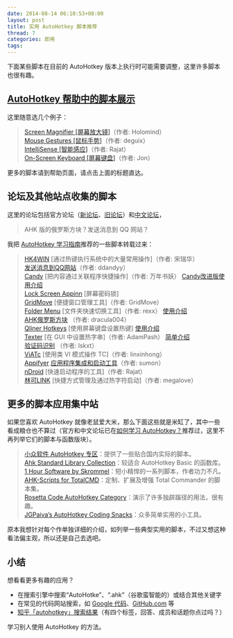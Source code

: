 ```yaml
---
date: 2014-08-14 06:10:53+08:00
layout: post
title: 实用 AutoHotkey 脚本推荐
thread: 7
categories: 即用
tags: 
---
```


下面某些脚本在目前的 AutoHotkey 版本上执行时可能需要调整，这里许多脚本也很有趣。

## [AutoHotkey 帮助中的脚本展示](http://ahkcn.github.io/docs/scripts/index.htm)

这里随意选几个例子：

> [Screen Magnifier [屏幕放大镜]](http://www.autohotkey.com/forum/topic11700.html)（作者: Holomind）  
> [Mouse Gestures [鼠标手势]](http://ahkcn.github.io/docs/scripts/MouseGestures.htm)（作者: deguix）  
> [IntelliSense [智能感应]](http://ahkcn.github.io/docs/scripts/IntelliSense.htm)（作者: Rajat）  
> [On-Screen Keyboard [屏幕键盘]](http://ahkcn.github.io/docs/scripts/KeyboardOnScreen.htm)（作者: Jon）  

更多的脚本请到帮助页面，请点击上面的标题直达。

## 论坛及其他站点收集的脚本

这里的论坛包括官方论坛（[新论坛](http://ahkscript.org/boards/)、[旧论坛](http://www.autohotkey.com/board/)）和[中文论坛](http://ahk8.com/)，

> AHK 版的俄罗斯方块？发送消息到 QQ 网站？  

我把 [AutoHotkey 学习指南](http://xbeta.info/autohotkey-guide-2.htm#toc3)推荐的一些脚本转载过来：

> [HK4WIN](http://www.songruihua.com/hk4win) [通过热键执行系统中的大量常用操作]（作者: 宋瑞华）  
> [发送消息到QQ网站](http://ahk.5d6d.com/thread-3010-1-1.html)（作者: ddandyy）  
> [Candy](http://hi.baidu.com/1wyears/blog/item/75eb2d18eff2dcba4bedbcee.html) [把内容通过关联程序快捷操作]（作者: 万年书妖） [Candy改进版使用介绍](http://xbeta.info/candy-2.htm)  
> [Lock Screen Appinn](http://www.appinn.com/lock-screen-appinn/) [屏幕密码锁]  
> [GridMove](http://jgpaiva.dcmembers.com/gridmove.html) [便捷窗口管理工具]（作者: GridMove）  
> [Folder Menu](http://www.autohotkey.net/%7Erexx/FolderMenu/index.htm) [文件夹快速切换工具]（作者: rexx） [使用介绍](http://www.appinn.com/folder-menu/)  
> [AHK俄罗斯方块](http://ahk.5d6d.com/viewthread.php?tid=3238) （作者: dracula004）  
> [Qliner Hotkeys](http://www.qliner.com/hotkeys/tutorial.htm) [使用屏幕键盘设置热键] [使用介绍](http://jdev.tw/blog/790/qliner-hotkeys-introduction)  
> [Texter](http://www.autohotkey.com/forum/topic17165.html) [在 GUI 中设置热字串]（作者: AdamPash） [简单介绍](http://xbeta.info/texter-ahk.htm)  
> [验证码识别](http://ahk.5d6d.com/thread-1210-1-1.html) （作者: lskxt）  
> [ViATc](http://sourceforge.net/p/viatc/home/%E4%B8%BB%E9%A1%B5/) [使用类 VI 模式操作 TC]（作者: linxinhong）  
> [Appifyer](http://www.autohotkey.com/forum/topic71902.html) [应用程序集成和启动工具](含视频)（作者: sumon）  
> [nDroid](http://www.autohotkey.com/forum/topic3010.html) [快速启动程序的工具]（作者: Rajat）  
> [林可LINK](http://ahk.5d6d.com/thread-5306-1-1.html) [快捷方式管理及通过热字符启动]（作者: megalove）  

## 更多的脚本应用集中站

如果您喜欢 AutoHotkey 就像老鼠爱大米，那么下面这些就是米缸了，其中一些看成粮仓也不算过（官方和中文论坛已在[如何学习 AutoHotkey？](http://amnesiac10.github.io/2014/07/29/how-to-study-autohotkey.html)推荐过，这里不再列举它们的脚本与函数版块）。

> [小众软件 AutoHotkey 专区](http://www.appinn.com/category/autohotkey/)：提供了一些贴合国内实际的脚本。  
> [Ahk Standard Library Collection](http://www.autohotkey.com/forum/viewtopic.php?t=54996)：较适合 AutoHotkey Basic 的函数库。  
> [1 Hour Software by Skrommel](http://www.donationcoder.com/Software/Skrommel/)：短小精悍的一系列脚本，作者功力不凡。  
> [AHK-Scripts for TotalCMD](http://www.ghisler.ch/wiki/index.php/AutoHotkey)：定制、扩展及增强 Total Commander 的脚本集。  
> [Rosetta Code AutoHotkey Category](http://rosettacode.org/wiki/Category:AutoHotkey)：演示了许多独辟蹊径的用法，很有趣。  
> [JGPaiva’s AutoHotkey Coding Snacks](http://www.donationcoder.com/forum/index.php?topic=3461)：众多简单实用的小工具。  

原本我想针对每个作单独详细的介绍，如列举一些典型实用的脚本，不过又想这种看法偏主观，所以还是自己去选吧。

## 小结

想看看更多有趣的应用？

* 在搜索引擎中搜索“AutoHotke”、“.ahk”（谷歌蛮智能的）或结合其他关键字
* 在常见的代码网站搜索，如 [Google 代码](https://code.google.com/hosting/search?q=autohotkey)、[GitHub.com](https://github.com/search?q=autohotkey&ref=cmdform) 等
* [知乎「autohotkey」搜索结果](http://www.zhihu.com/search?q=autohotkey&type=answer)（有四个标签，回答、成员和话题你点过吗？）

学习别人使用 AutoHotkey 的方法。
